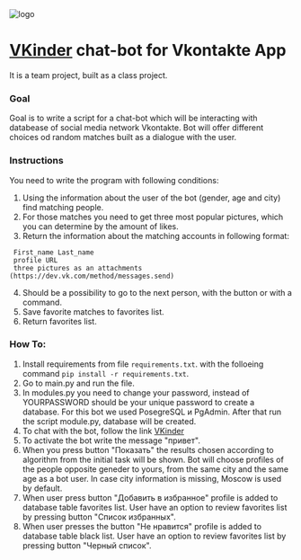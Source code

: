 <img  src="https://cdn.glitch.global/5045ed4d-89cd-4f64-80ba-25a2c76b94b7/bot.png?v=1651674003202"  alt="logo">

# [VKinder](https://vk.com/public213024441 "Сообщество VKinder") chat-bot for Vkontakte App

It is a team project, built as a class project.

### Goal

Goal is to write a script for a chat-bot which will be interacting with databease of social media network Vkontakte. 
Bot will offer different choices od random matches built as a dialogue with the user.

### Instructions

You need to write the program with following conditions:
1. Using the information about the user of the bot (gender, age and city) find matching people.
2. For those matches you need to get three most popular pictures, which you can determine by the amount of likes.
3. Return the information about the matching accounts in following format:

```
 First_name Last_name
 profile URL
 three pictures as an attachments (https://dev.vk.com/method/messages.send)
```

4. Should be a possibility to go to the next person, with the button or with a command.
5. Save favorite matches to favorites list.
6. Return favorites list.

 ### How To:

1. Install requirements from file `requirements.txt`. with the folloeing command `pip install -r requirements.txt`.
2. Go to main.py and run the file.
3. In modules.py you need to change your password, instead of YOURPASSWORD should be your unique password to create a database. 
For this bot we used PosеgreSQL и PgAdmin. After that run the script module.py, database will be created.
5. To chat with the bot, follow the link [VKinder](https://vk.com/im?media=&sel=-213024441&v=)
6. To activate the bot write the message "привет".
7. When you press button "Показать" the results chosen according to algorithm from the initial task will be shown. Bot will choose profiles of the people opposite geneder to yours, from the same city and the same age as a bot user. In case city information is missing, Moscow is used by default.
7. When user press button "Добавить в избранное" profile is added to database table favorites list. User have an option to review favorites list by pressing button "Список избранных".
8.  When user presses the button "Не нравится" profile is added to database table black list. User have an option to review favorites list by pressing button "Черный список".

